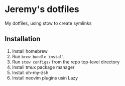 # Jeremy's dotfiles

My dotfiles, using stow to create symlinks

## Installation

1. Install homebrew
2. Run `brew bundle install`
3. Run `stow configs/` from the repo top-level directory
4. Install tmux package manager
5. Install oh-my-zsh
6. Install neovim plugins usin Lazy

